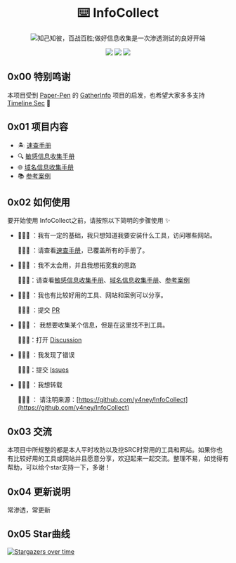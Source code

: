 <p align="center">
  <h1 align="center">⌨️ InfoCollect</h1>
</p>

<p align="center">
  <img src="https://readme-typing-svg.demolab.com/?lines=知己知彼，百战百胜;做好信息收集是一次渗透测试的良好开端&font=Fira%20Code&center=true&width=380&height=50&duration=4000&pause=1000" alt="知己知彼，百战百胜;做好信息收集是一次渗透测试的良好开端">
</p>

<p align="center">
 <img src="https://img.shields.io/github/issues/y4ney/InfoCollect" />
 <img src="https://img.shields.io/github/forks/y4ney/InfoCollect" />
 <img src="https://img.shields.io/github/stars/y4ney/InfoCollect" />
</p>


## 0x00 特别鸣谢

本项目受到 [Paper-Pen](https://github.com/Paper-Pen) 的 [GatherInfo](https://github.com/Paper-Pen/GatherInfo) 项目的启发，也希望大家多多支持 [Timeline Sec](https://github.com/TimelineSec) 💖

## 0x01 项目内容

- 🏝 [速查手册](./速查手册.md)
- 🔍 [敏感信息收集手册](./敏感信息收集手册.md)
- 🌐 [域名信息收集手册](./域名信息收集手册.md)
- 📚 [参考案例](./参考案例.md)

## 0x02 如何使用

要开始使用 InfoCollect之前，请按照以下简明的步骤使用 ✨

- 🙋🏻‍♀️ ：我有一定的基础，我只想知道我要安装什么工具，访问哪些网站。

    💁🏻‍♀️ ：请查看[速查手册](./速查手册.md)，已覆盖所有的手册了。

- 🙋🏻‍♀️ ：我不太会用，并且我想拓宽我的思路

    💁🏻‍♀️：请查看[敏感信息收集手册](./敏感信息收集手册.md)、[域名信息收集手册](./域名信息收集手册.md)、[参考案例](./参考案例.md)

- 🙋🏻‍♀️ ：我也有比较好用的工具、网站和案例可以分享。

    💁🏻‍♀️ ：提交 [PR](https://github.com/y4ney/InfoCollect/pulls)

- 🙋🏻‍♀️ ： 我想要收集某个信息，但是在这里找不到工具。

    💁🏻‍♀️：打开 [Discussion](https://github.com/y4ney/InfoCollect/discussions)

- 🙋🏻‍♀️ ：我发现了错误

    💁🏻‍♀️：提交 [Issues](https://github.com/y4ney/InfoCollect/issues)

- 🙋🏻‍♀️ ：我想转载

    💁🏻‍♀️ ： 请注明来源：[https://github.com/y4ney/InfoCollect](https://github.com/y4ney/InfoCollect)

## 0x03 交流

本项目中所规整的都是本人平时攻防以及挖SRC时常用的工具和网站。如果你也有比较好用的工具或网站并且愿意分享，欢迎起来一起交流。整理不易，如觉得有帮助，可以给个star支持一下，多谢！

## 0x04 更新说明

常渗透，常更新

## 0x05 Star曲线

[![Stargazers over time](https://starchart.cc/y4ney/InfoCollect.svg?variant=adaptive)](https://starchart.cc/y4ney/InfoCollect)

